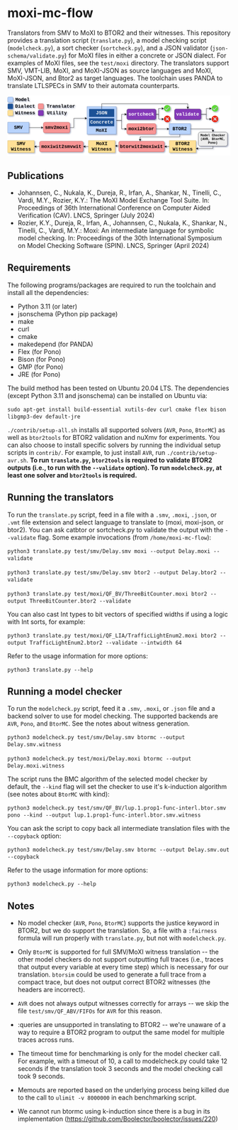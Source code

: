# moxi-mc-flow

Translators from SMV to MoXI to BTOR2 and their witnesses. This repository provides a translation
script (`translate.py`), a model checking script (`modelcheck.py`), a sort checker (`sortcheck.py`),
and a JSON validator (`json-schema/validate.py`) for MoXI files in either a concrete or JSON
dialect. For examples of MoXI files, see the `test/moxi` directory. The translators support SMV,
VMT-LIB, MoXI, and MoXI-JSON as source languages and MoXI, MoXI-JSON, and Btor2 as target languages.
The toolchain uses PANDA to translate LTLSPECs in SMV to their automata counterparts.

![Toolchain](toolchain.png "Toolchain")

## Publications

- Johannsen, C., Nukala, K., Dureja, R., Irfan, A., Shankar, N., Tinelli, C., Vardi, M.Y., Rozier,
K.Y.: The MoXI Model Exchange Tool Suite. In: Proceedings of 36th International Conference on
Computer Aided Verification (CAV). LNCS, Springer (July 2024)
- Rozier, K.Y., Dureja, R., Irfan, A., Johannsen, C., Nukala, K., Shankar, N., Tinelli, C., Vardi,
M.Y.: Moxi: An intermediate language for symbolic model checking. In: Proceedings of the 30th
International Symposium on Model Checking Software (SPIN). LNCS, Springer (April 2024)

## Requirements

The following programs/packages are required to run the toolchain and install all the dependencies:

- Python 3.11 (or later)
- jsonschema (Python pip package)
- make
- curl
- cmake
- makedepend (for PANDA)
- Flex (for Pono)
- Bison (for Pono)
- GMP (for Pono)
- JRE (for Pono)

The build method has been tested on Ubuntu 20.04 LTS. The dependencies (except Python 3.11 and
jsonschema) can be installed on Ubuntu via:

    sudo apt-get install build-essential xutils-dev curl cmake flex bison libgmp3-dev default-jre

`./contrib/setup-all.sh` installs all supported solvers (`AVR`, `Pono`, `BtorMC`) as well as
`btor2tools` for BTOR2 validation and nuXmv for experiments. You can also choose to install specific
solvers by running the individual setup scripts in `contrib/`. For example, to just install `AVR`,
run `./contrib/setup-avr.sh`. **To run `translate.py`, `btor2tools` is required to validate BTOR2
outputs (i.e., to run with the `--validate` option). To run `modelcheck.py`, at least one solver and
`btor2tools` is required.**

## Running the translators

To run the `translate.py` script, feed in a file with a `.smv`, `.moxi`, `.json`, or `.vmt` file
extension and select language to translate to (moxi, moxi-json, or btor2). You can ask catbtor or
sortcheck.py to validate the output with the `--validate` flag. Some example invocations (from
`/home/moxi-mc-flow`):

    python3 translate.py test/smv/Delay.smv moxi --output Delay.moxi --validate

    python3 translate.py test/smv/Delay.smv btor2 --output Delay.btor2 --validate

    python3 translate.py test/moxi/QF_BV/ThreeBitCounter.moxi btor2 --output ThreeBitCounter.btor2 --validate

You can also cast Int types to bit vectors of specified widths if using a logic with Int sorts, for
example:

    python3 translate.py test/moxi/QF_LIA/TrafficLightEnum2.moxi btor2 --output TrafficLightEnum2.btor2 --validate --intwidth 64 

Refer to the usage information for more options:

    python3 translate.py --help

## Running a model checker

To run the `modelcheck.py` script, feed it a `.smv`, `.moxi`, or `.json` file and a backend solver
to use for model checking. The supported backends are `AVR`, `Pono`, and `BtorMC`. See the notes
about witness generation.

    python3 modelcheck.py test/smv/Delay.smv btormc --output Delay.smv.witness

    python3 modelcheck.py test/moxi/Delay.moxi btormc --output Delay.moxi.witness

The script runs the BMC algorithm of the selected model checker by default, the `--kind` flag will
set the checker to use it's k-induction algorithm (see notes about `BtorMC` with kind):

    python3 modelcheck.py test/smv/QF_BV/lup.1.prop1-func-interl.btor.smv pono --kind --output lup.1.prop1-func-interl.btor.smv.witness

You can ask the script to copy back all intermediate translation files with the `--copyback` option:

    python3 modelcheck.py test/smv/Delay.smv btormc --output Delay.smv.out --copyback

Refer to the usage information for more options:

    python3 modelcheck.py --help


## Notes

- No model checker (`AVR`, `Pono`, `BtorMC`) supports the justice keyword in BTOR2, but we do
support the translation. So, a file with a `:fairness` formula will run properly with
`translate.py`, but not with `modelcheck.py`.

- Only `BtorMC` is supported for full SMV/MoXI witness translation -- the other model checkers do
not support outputting full traces (i.e., traces that output every variable at every time step)
which is necessary for our translation. `btorsim` could be used to generate a full trace from a
compact trace, but does not output correct BTOR2 witnesses (the headers are incorrect).

- `AVR` does not always output witnesses correctly for arrays -- we skip the file
`test/smv/QF_ABV/FIFOs` for `AVR` for this reason.

- :queries are unsupported in translating to BTOR2 -- we're unaware of a way to require a BTOR2
program to output the same model for multiple traces across runs.

- The timeout time for benchmarking is only for the model checker call. For example, with a timeout
of 10, a call to modelcheck.py could take 12 seconds if the translation took 3 seconds and the model
checking call took 9 seconds.

- Memouts are reported based on the underlying process being killed due to the call to `ulimit -v
8000000` in each benchmarking script.

- We cannot run btormc using k-induction since there is a bug in its implementation
(https://github.com/Boolector/boolector/issues/220)